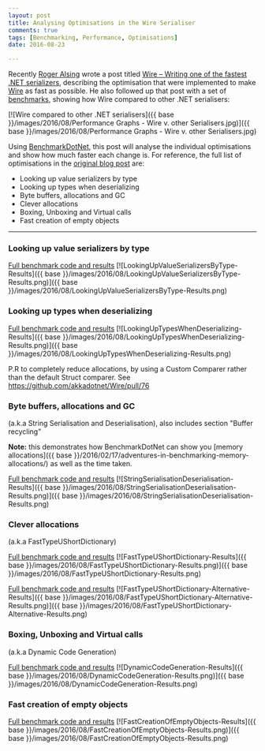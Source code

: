 ```yaml
---
layout: post
title: Analysing Optimisations in the Wire Serialiser
comments: true
tags: [Benchmarking, Performance, Optimisations]
date: 2016-08-23

---
```


Recently [Roger Alsing](twitter.com/RogerAlsing) wrote a post titled [Wire – Writing one of the fastest .NET serializers](https://rogeralsing.com/2016/08/16/wire-writing-one-of-the-fastest-net-serializers/), describing the optimisation that were implemented to make [Wire](https://github.com/akkadotnet/Wire) as fast as possible. He also followed up that post with a set of [benchmarks](https://twitter.com/RogerAlsing/status/767320145807147008), showing how Wire compared to other .NET serialisers:

[![Wire compared to other .NET serialisers]({{ base }}/images/2016/08/Performance Graphs - Wire v. other Serialisers.jpg)]({{ base }}/images/2016/08/Performance Graphs - Wire v. other Serialisers.jpg)

Using [BenchmarkDotNet](https://perfdotnet.github.io/BenchmarkDotNet/), this post will analyse the individual optimisations and show how much faster each change is. For reference, the full list of optimisations in the [original blog post](https://rogeralsing.com/2016/08/16/wire-writing-one-of-the-fastest-net-serializers/) are:

- Looking up value serializers by type
- Looking up types when deserializing
- Byte buffers, allocations and GC
- Clever allocations
- Boxing, Unboxing and Virtual calls
- Fast creation of empty objects

----

### Looking up value serializers by type

[Full benchmark code and results](https://gist.github.com/mattwarren/af0319dc908449239cd3d135e76de4a8)
[![LookingUpValueSerializersByType-Results]({{ base }}/images/2016/08/LookingUpValueSerializersByType-Results.png)]({{ base }}/images/2016/08/LookingUpValueSerializersByType-Results.png)

### Looking up types when deserializing

[Full benchmark code and results](https://gist.github.com/mattwarren/da62343df8fbdc5378df21e49df6a7c3)
[![LookingUpTypesWhenDeserializing-Results]({{ base }}/images/2016/08/LookingUpTypesWhenDeserializing-Results.png)]({{ base }}/images/2016/08/LookingUpTypesWhenDeserializing-Results.png)

P.R to completely reduce allocations, by using a Custom Comparer rather than the default Struct comparer. See https://github.com/akkadotnet/Wire/pull/76

### Byte buffers, allocations and GC 

(a.k.a String Serialisation and Deserialisation), also includes section "Buffer recycling"

**Note:** this demonstrates how BenchmarkDotNet can show you [memory allocations]({{ base }}/2016/02/17/adventures-in-benchmarking-memory-allocations/) as well as the time taken.

[Full benchmark code and results](https://gist.github.com/mattwarren/e6856ab4625d4e306cc04b9349edd869)
[![StringSerialisationDeserialisation-Results]({{ base }}/images/2016/08/StringSerialisationDeserialisation-Results.png)]({{ base }}/images/2016/08/StringSerialisationDeserialisation-Results.png)
 
### Clever allocations 

(a.k.a FastTypeUShortDictionary)

[Full benchmark code and results](https://gist.github.com/mattwarren/8db32ee21750082d630cb663a7bfc37b)
[![FastTypeUShortDictionary-Results]({{ base }}/images/2016/08/FastTypeUShortDictionary-Results.png)]({{ base }}/images/2016/08/FastTypeUShortDictionary-Results.png)

[Full benchmark code and results](https://gist.github.com/mattwarren/ed18d27c66e3e539b068371a0dca98f2)
[![FastTypeUShortDictionary-Alternative-Results]({{ base }}/images/2016/08/FastTypeUShortDictionary-Alternative-Results.png)]({{ base }}/images/2016/08/FastTypeUShortDictionary-Alternative-Results.png)

### Boxing, Unboxing and Virtual calls 

(a.k.a Dynamic Code Generation)

[Full benchmark code and results](https://gist.github.com/mattwarren/9fb3084306f065e95b4712d51fe36217)
[![DynamicCodeGeneration-Results]({{ base }}/images/2016/08/DynamicCodeGeneration-Results.png)]({{ base }}/images/2016/08/DynamicCodeGeneration-Results.png)

### Fast creation of empty objects

[Full benchmark code and results](https://gist.github.com/mattwarren/b48b3e5a720b174e64f16353d8ce9960)
[![FastCreationOfEmptyObjects-Results]({{ base }}/images/2016/08/FastCreationOfEmptyObjects-Results.png)]({{ base }}/images/2016/08/FastCreationOfEmptyObjects-Results.png)
 
